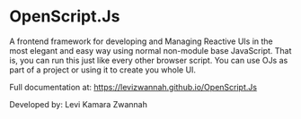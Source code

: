 # OpenScript.Js
A frontend framework for developing and Managing Reactive UIs in the most elegant and easy way using normal non-module base JavaScript. That is, you can run this just like every other browser script. You can use OJs as part of a project or using it to create you whole UI.

Full documentation at: https://levizwannah.github.io/OpenScript.Js

Developed by: Levi Kamara Zwannah


